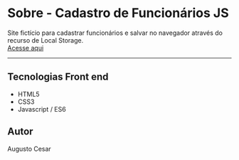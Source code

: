 # Sobre - Cadastro de Funcionários JS
Site fictício para cadastrar funcionários e salvar no navegador através do recurso de Local Storage.<br>
[Acesse aqui](https://augustocesartoporowicz.github.io/App-cadastro-funcionarios/)

---

## Tecnologias Front end
- HTML5
- CSS3
- Javascript / ES6

## Autor
Augusto Cesar
